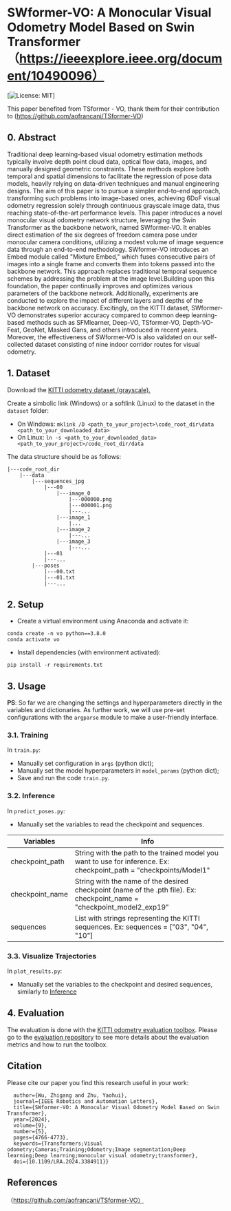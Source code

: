 # SWformer-VO: A Monocular Visual Odometry Model Based on Swin Transformer （https://ieeexplore.ieee.org/document/10490096）

[![License: MIT](https://img.shields.io/badge/License-MIT-yellow.svg)]

This paper benefited from TSformer - VO, thank them for their contribution to (https://github.com/aofrancani/TSformer-VO)
## 0. Abstract
Traditional deep learning-based visual odometry estimation methods typically involve depth point cloud data, optical flow data, images, and manually designed geometric constraints.  These methods explore both temporal and spatial dimensions to facilitate the regression of pose data models, heavily relying on data-driven techniques and manual engineering designs. The aim of this paper is to pursue a simpler end-to-end approach, transforming such problems into image-based ones, achieving 6DoF visual odometry regression solely through continuous grayscale image data, thus reaching state-of-the-art performance levels. This paper introduces a novel monocular visual odometry network structure, leveraging the Swin Transformer as the backbone network, named SWformer-VO. It enables direct estimation of the six degrees of freedom camera pose under monocular camera conditions, utilizing a modest volume of image sequence data through an end-to-end methodology. SWformer-VO introduces an Embed module called "Mixture Embed," which fuses consecutive pairs of images into a single frame and converts them into tokens passed into the backbone network.  This approach replaces traditional temporal sequence schemes by addressing the problem at the image level.Building upon this foundation, the paper continually improves and optimizes various parameters of the backbone network. Additionally, experiments are conducted to explore the impact of different layers and depths of the backbone network on accuracy. Excitingly, on the KITTI dataset, SWformer-VO demonstrates superior accuracy compared to common deep learning-based methods such as SFMlearner, Deep-VO, TSformer-VO, Depth-VO-Feat, GeoNet, Masked Gans, and others introduced in recent years. Moreover, the effectiveness of SWformer-VO is also validated on our self-collected dataset consisting of nine indoor corridor routes for visual odometry.

## 1. Dataset
Download the [KITTI odometry dataset (grayscale).](https://www.cvlibs.net/datasets/kitti/eval_odometry.php)


Create a simbolic link (Windows) or a softlink (Linux) to the dataset in the `dataset` folder:

- On Windows:
```mklink /D <path_to_your_project>\code_root_dir\data <path_to_your_downloaded_data>```
- On Linux: 
```ln -s <path_to_your_downloaded_data> <path_to_your_project>/code_root_dir/data```

The data structure should be as follows:
```
|---code_root_dir
    |---data
        |---sequences_jpg
            |---00
                |---image_0
                    |---000000.png
                    |---000001.png
                    |---...
                |---image_1
                    |...
                |---image_2
                    |---...
                |---image_3
                    |---...
            |---01
            |---...
		|---poses
			|---00.txt
			|---01.txt
			|---...
```


## 2. Setup
- Create a virtual environment using Anaconda and activate it:
```
conda create -n vo python==3.8.0
conda activate vo
```
- Install dependencies (with environment activated):
```
pip install -r requirements.txt
```

## 3. Usage

**PS**: So far we are changing the settings and hyperparameters directly in the variables and dictionaries. As further work, we will use pre-set configurations with the `argparse` module to make a user-friendly interface.

### 3.1. Training

In `train.py`:
- Manually set configuration in `args` (python dict);
- Manually set the model hyperparameters in `model_params` (python dict);
- Save and run the code `train.py`.

### 3.2. Inference

In `predict_poses.py`:
- Manually set the variables to read the checkpoint and sequences.

| **Variables**   | **Info**                                                                                                             |
|-----------------|----------------------------------------------------------------------------------------------------------------------|
| checkpoint_path | String with the path to the trained model you want to use for inference.  Ex: checkpoint_path = "checkpoints/Model1" |
| checkpoint_name | String with the name of the desired checkpoint (name of the .pth file).  Ex: checkpoint_name = "checkpoint_model2_exp19" |
| sequences       | List with strings representing the KITTI sequences.  Ex: sequences = ["03", "04", "10"]                              |

### 3.3. Visualize Trajectories
In `plot_results.py`:
- Manually set the variables to the checkpoint and desired sequences, similarly to [Inference](#42-inference)


## 4. Evaluation
The evaluation is done with the [KITTI odometry evaluation toolbox](https://github.com/Huangying-Zhan/kitti-odom-eval). Please go to the [evaluation repository](https://github.com/Huangying-Zhan/kitti-odom-eval) to see more details about the evaluation metrics and how to run the toolbox.


## Citation
Please cite our paper you find this research useful in your work:

```@ARTICLE{10490096,
  author={Wu, Zhigang and Zhu, Yaohui},
  journal={IEEE Robotics and Automation Letters}, 
  title={SWformer-VO: A Monocular Visual Odometry Model Based on Swin Transformer}, 
  year={2024},
  volume={9},
  number={5},
  pages={4766-4773},
  keywords={Transformers;Visual odometry;Cameras;Training;Odometry;Image segmentation;Deep learning;Deep learning;monocular visual odometry;transformer},
  doi={10.1109/LRA.2024.3384911}}

```

## References

（https://github.com/aofrancani/TSformer-VO）

